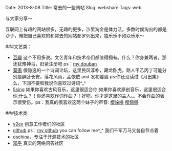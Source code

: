 Date: 2013-8-08
Title: 常去的一些网站
Slug: webshare
Tags:  web

与大家分享～

互联网上有趣的网站很多，无趣的更多，沙里淘金是体力活，多数时候淘出的都是沙子，俺把自己喜欢的和常去的网站都罗列出来，独乐乐不如众乐乐～

###文艺类：
*  [豆瓣](www.douban.com) 这个不用多说。文艺青年和技术帝们都值得拥有。什么？你身兼两者，那还犹豫神马，赶紧注册吧 ps：[my douban](http://www.douban.com/people/59672556/)
*  [菊斋](www.juzhai.com) 很隐逸的一个诗词论坛，这里民风淳朴，藏龙卧虎，路人甲乙丙丁可能分别是醉卧长安，落花风雨，孟依依 and 发初覆眉  ps:你还没读过《月出集》么，下回不要和我说你喜欢过诗词^_^
*  [5sing](www.5sing.com) 如果你喜欢古风音乐，这里很适合你;如果你喜欢原创音乐，这里很适合你;什么？！你还喜欢作词作曲？！好吧，你才是这里的主人。。不会作曲的表示很受伤。ps：我真的很喜欢这两个妹子的声音:   [樱哚哚](#todo)
   [樱佩佩](#todo)

###技术类:
*  [v2ex](www.v2ex.com) 创意工作者们的社区
*  [github](www.gitbub.com)  ps：[my github](www.github.com/wwj718)  you can follow me^_^   我们千军万马又各自节点着
*  [oschina](www.oschina.net)，专注于开源技术的社区
*  [知乎](www.zhihu.com) 真实的网络问答社区
